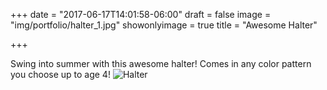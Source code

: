 +++
date = "2017-06-17T14:01:58-06:00"
draft = false
image = "img/portfolio/halter_1.jpg"
showonlyimage = true
title = "Awesome Halter"

+++

Swing into summer with this awesome halter! Comes in any color pattern you choose up to age 4! 
![Halter](halter_1.jpg)
